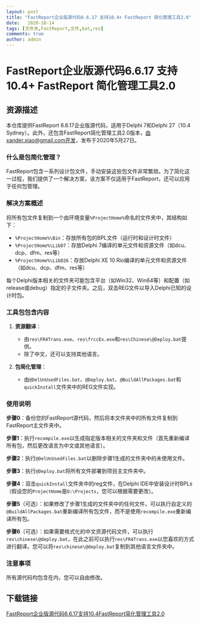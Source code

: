 ```yaml
---
layout: post
title: "FastReport企业版源代码6.6.17 支持10.4+ FastReport 简化管理工具2.0"
date:   2020-10-14
tags: [文件夹,FastReport,文件,bat,res]
comments: true
author: admin
---
```

# FastReport企业版源代码6.6.17 支持10.4+ FastReport 简化管理工具2.0

## 资源描述

本仓库提供FastReport 6.6.17企业版源代码，适用于Delphi 7和Delphi 27（10.4 Sydney）。此外，还包含FastReport简化管理工具2.0版本，由xander.xiao@gmail.com开发，发布于2020年5月27日。

### 什么是包简化管理？

FastReport包含一系列设计包文件，手动安装这些包文件非常繁琐。为了简化这一过程，我们提供了一个解决方案，该方案不仅适用于FastReport，还可以应用于任何包管理。

### 解决方案概述

将所有包文件复制到一个由环境变量`%ProjectHome%`命名的文件夹中，其结构如下：

- `%ProjectHome%\Bin`：存放所有包的BPL文件（运行时和设计时文件）
- `%ProjectHome%\LibD7`：存放Delphi 7编译的单元文件和资源文件（如dcu、dcp、dfm、res等）
- `%ProjectHome%\LibD26`：存放Delphi XE 10 Rio编译的单元文件和资源文件（如dcu、dcp、dfm、res等）

每个Delphi版本相关的文件夹可能包含平台（如Win32、Win64等）和配置（如release或debug）指定的子文件夹。之后，双击REG文件以导入Delphi已知的设计时包。

### 工具包包含内容

1. **资源翻译**：
   - 由`res\FR4Trans.exe`、`res\frccEx.exe`和`res\Chinese\@Deploy.bat`提供。
   - 除了中文，还可以支持其他语言。

2. **包简化管理**：
   - 由`@DelUnUsedFiles.bat`、`@Deploy.bat`、`@BuildAllPackages.bat`和`quickInstall`文件夹中的REG文件实现。

### 使用说明

**步骤0**：备份您的FastReport源代码，然后将本文件夹中的所有文件复制到FastReport主文件夹中。

**步骤1**：执行`recompile.exe`以生成指定版本相关的文件夹和文件（首先重新编译所有包，然后更改语言为中文或其他语言）。

**步骤2**：执行`@DelUnUsedFiles.bat`以删除步骤1生成的文件夹中的未使用文件。

**步骤3**：执行`@Deploy.bat`将所有文件部署到项目主文件夹中。

**步骤4**：双击`quickInstall`文件夹中的reg文件，在Delphi IDE中安装设计时BPLs（假设您的`ProjectHome`是`D:\Projects`，您可以根据需要更改）。

**步骤5**（可选）：如果修改了步骤1生成的文件夹中的任何文件，可以执行自定义的`@BuildAllPackages.bat`重新编译所有包文件，而不是使用`recompile.exe`重新编译所有包。

**步骤6**（可选）：如果需要格式化的中文资源代码文件，可以执行`res\chinese\@deploy.bat`，在此之前可以执行`res\FR4Trans.exe`以您喜欢的方式进行翻译。您可以将`res\chinese\@deploy.bat`复制到其他语言文件夹中。

### 注意事项

所有源代码均包含在内，您可以自由修改。

## 下载链接

[FastReport企业版源代码6.6.17支持10.4FastReport简化管理工具2.0](https://pan.quark.cn/s/29a057c7cfb8)